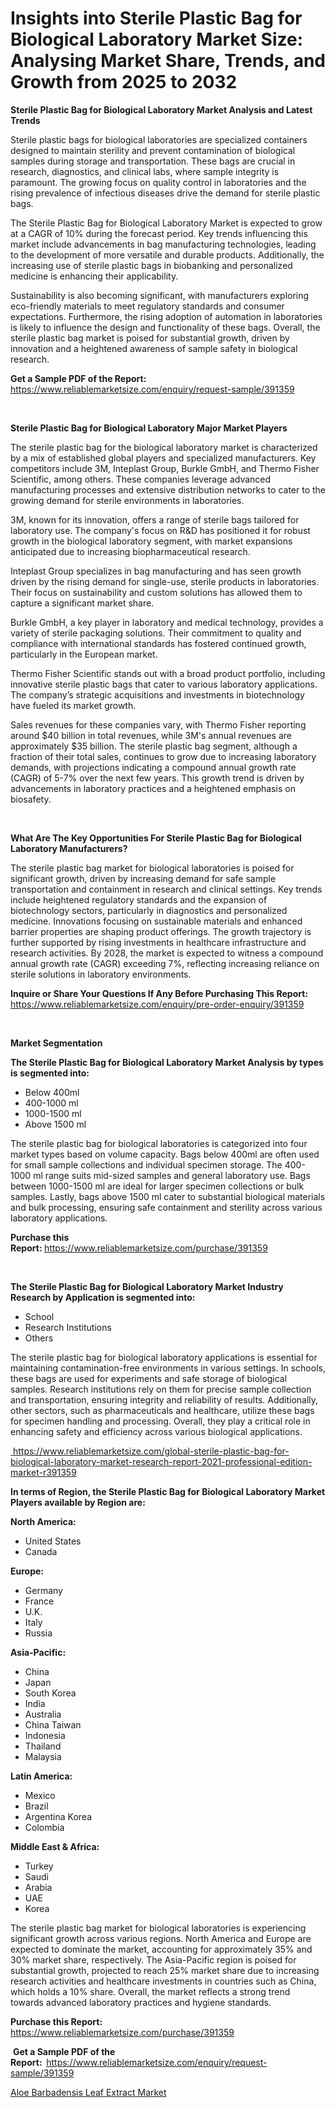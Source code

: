 <p><h1>Insights into Sterile Plastic Bag for Biological Laboratory Market Size: Analysing Market Share, Trends, and Growth from 2025 to 2032</h1></p><p><strong>Sterile Plastic Bag for Biological Laboratory Market Analysis and Latest Trends</strong></p>
<p><p>Sterile plastic bags for biological laboratories are specialized containers designed to maintain sterility and prevent contamination of biological samples during storage and transportation. These bags are crucial in research, diagnostics, and clinical labs, where sample integrity is paramount. The growing focus on quality control in laboratories and the rising prevalence of infectious diseases drive the demand for sterile plastic bags. </p><p>The Sterile Plastic Bag for Biological Laboratory Market is expected to grow at a CAGR of 10% during the forecast period. Key trends influencing this market include advancements in bag manufacturing technologies, leading to the development of more versatile and durable products. Additionally, the increasing use of sterile plastic bags in biobanking and personalized medicine is enhancing their applicability. </p><p>Sustainability is also becoming significant, with manufacturers exploring eco-friendly materials to meet regulatory standards and consumer expectations. Furthermore, the rising adoption of automation in laboratories is likely to influence the design and functionality of these bags. Overall, the sterile plastic bag market is poised for substantial growth, driven by innovation and a heightened awareness of sample safety in biological research.</p></p>
<p><strong>Get a Sample PDF of the Report:&nbsp;</strong> <a href="https://www.reliablemarketsize.com/enquiry/request-sample/391359?utm_campaign=2995&utm_medium=2&utm_source=Github&utm_content=ia&utm_term=29032025&utm_id=sterile-plastic-bag-for-biological-laboratory">https://www.reliablemarketsize.com/enquiry/request-sample/391359</a></p>
<p>&nbsp;</p>
<p><strong>Sterile Plastic Bag for Biological Laboratory Major Market Players</strong></p>
<p><p>The sterile plastic bag for the biological laboratory market is characterized by a mix of established global players and specialized manufacturers. Key competitors include 3M, Inteplast Group, Burkle GmbH, and Thermo Fisher Scientific, among others. These companies leverage advanced manufacturing processes and extensive distribution networks to cater to the growing demand for sterile environments in laboratories.</p><p>3M, known for its innovation, offers a range of sterile bags tailored for laboratory use. The company's focus on R&D has positioned it for robust growth in the biological laboratory segment, with market expansions anticipated due to increasing biopharmaceutical research.</p><p>Inteplast Group specializes in bag manufacturing and has seen growth driven by the rising demand for single-use, sterile products in laboratories. Their focus on sustainability and custom solutions has allowed them to capture a significant market share.</p><p>Burkle GmbH, a key player in laboratory and medical technology, provides a variety of sterile packaging solutions. Their commitment to quality and compliance with international standards has fostered continued growth, particularly in the European market.</p><p>Thermo Fisher Scientific stands out with a broad product portfolio, including innovative sterile plastic bags that cater to various laboratory applications. The company’s strategic acquisitions and investments in biotechnology have fueled its market growth.</p><p>Sales revenues for these companies vary, with Thermo Fisher reporting around $40 billion in total revenues, while 3M's annual revenues are approximately $35 billion. The sterile plastic bag segment, although a fraction of their total sales, continues to grow due to increasing laboratory demands, with projections indicating a compound annual growth rate (CAGR) of 5-7% over the next few years. This growth trend is driven by advancements in laboratory practices and a heightened emphasis on biosafety.</p></p>
<p>&nbsp;</p>
<p><strong>What Are The Key Opportunities For Sterile Plastic Bag for Biological Laboratory Manufacturers?</strong></p>
<p><p>The sterile plastic bag market for biological laboratories is poised for significant growth, driven by increasing demand for safe sample transportation and containment in research and clinical settings. Key trends include heightened regulatory standards and the expansion of biotechnology sectors, particularly in diagnostics and personalized medicine. Innovations focusing on sustainable materials and enhanced barrier properties are shaping product offerings. The growth trajectory is further supported by rising investments in healthcare infrastructure and research activities. By 2028, the market is expected to witness a compound annual growth rate (CAGR) exceeding 7%, reflecting increasing reliance on sterile solutions in laboratory environments.</p></p>
<p><strong>Inquire or Share Your Questions If Any Before Purchasing This Report:</strong> <a href="https://www.reliablemarketsize.com/enquiry/pre-order-enquiry/391359?utm_campaign=2995&utm_medium=2&utm_source=Github&utm_content=ia&utm_term=29032025&utm_id=sterile-plastic-bag-for-biological-laboratory">https://www.reliablemarketsize.com/enquiry/pre-order-enquiry/391359</a></p>
<p>&nbsp;</p>
<p><strong>Market Segmentation</strong></p>
<p><strong>The Sterile Plastic Bag for Biological Laboratory Market Analysis by types is segmented into:</strong></p>
<p><ul><li>Below 400ml</li><li>400-1000 ml</li><li>1000-1500 ml</li><li>Above 1500 ml</li></ul></p>
<p><p>The sterile plastic bag for biological laboratories is categorized into four market types based on volume capacity. Bags below 400ml are often used for small sample collections and individual specimen storage. The 400-1000 ml range suits mid-sized samples and general laboratory use. Bags between 1000-1500 ml are ideal for larger specimen collections or bulk samples. Lastly, bags above 1500 ml cater to substantial biological materials and bulk processing, ensuring safe containment and sterility across various laboratory applications.</p></p>
<p><strong>Purchase this Report:&nbsp;</strong><a href="https://www.reliablemarketsize.com/purchase/391359?utm_campaign=2995&utm_medium=2&utm_source=Github&utm_content=ia&utm_term=29032025&utm_id=sterile-plastic-bag-for-biological-laboratory">https://www.reliablemarketsize.com/purchase/391359</a></p>
<p>&nbsp;</p>
<p><strong>The Sterile Plastic Bag for Biological Laboratory Market Industry Research by Application is segmented into:</strong></p>
<p><ul><li>School</li><li>Research Institutions</li><li>Others</li></ul></p>
<p><p>The sterile plastic bag for biological laboratory applications is essential for maintaining contamination-free environments in various settings. In schools, these bags are used for experiments and safe storage of biological samples. Research institutions rely on them for precise sample collection and transportation, ensuring integrity and reliability of results. Additionally, other sectors, such as pharmaceuticals and healthcare, utilize these bags for specimen handling and processing. Overall, they play a critical role in enhancing safety and efficiency across various biological applications.</p></p>
<p><a href="https://www.reliablemarketsize.com/global-sterile-plastic-bag-for-biological-laboratory-market-research-report-2021-professional-edition-market-r391359?utm_campaign=2995&utm_medium=2&utm_source=Github&utm_content=ia&utm_term=29032025&utm_id=sterile-plastic-bag-for-biological-laboratory">&nbsp;https://www.reliablemarketsize.com/global-sterile-plastic-bag-for-biological-laboratory-market-research-report-2021-professional-edition-market-r391359</a></p>
<p><strong>In terms of Region, the Sterile Plastic Bag for Biological Laboratory Market Players available by Region are:</strong></p>
<p>
    <p> <strong> North America: </strong>
        <ul>
            <li>United States</li>
            <li>Canada</li>
        </ul>
        </p> 
    <p> <strong> Europe: </strong>
        <ul>
            <li>Germany</li>
            <li>France</li>
            <li>U.K.</li>
            <li>Italy</li>
            <li>Russia</li>
        </ul>
        </p> 
    <p> <strong> Asia-Pacific: </strong>
        <ul>
            <li>China</li>
            <li>Japan</li>
            <li>South Korea</li>
            <li>India</li>
            <li>Australia</li>
            <li>China Taiwan</li>
            <li>Indonesia</li>
            <li>Thailand</li>
            <li>Malaysia</li>
        </ul>
        </p> 
    <p> <strong> Latin America: </strong>
        <ul>
            <li>Mexico</li>
            <li>Brazil</li>
            <li>Argentina Korea</li>
            <li>Colombia</li>
        </ul>
        </p> 
    <p> <strong> Middle East & Africa: </strong>
        <ul>
            <li>Turkey</li>
            <li>Saudi</li>
            <li>Arabia</li>
            <li>UAE</li>
            <li>Korea</li>
        </ul>
    </p>
    </p>
<p><p>The sterile plastic bag market for biological laboratories is experiencing significant growth across various regions. North America and Europe are expected to dominate the market, accounting for approximately 35% and 30% market share, respectively. The Asia-Pacific region is poised for substantial growth, projected to reach 25% market share due to increasing research activities and healthcare investments in countries such as China, which holds a 10% share. Overall, the market reflects a strong trend towards advanced laboratory practices and hygiene standards.</p></p>
<p><strong>Purchase this Report: </strong><a href="https://www.reliablemarketsize.com/purchase/391359?utm_campaign=2995&utm_medium=2&utm_source=Github&utm_content=ia&utm_term=29032025&utm_id=sterile-plastic-bag-for-biological-laboratory">https://www.reliablemarketsize.com/purchase/391359</a></p>
<p>&nbsp;<strong>Get a Sample PDF of the Report:&nbsp;&nbsp;</strong><a href="https://www.reliablemarketsize.com/enquiry/request-sample/391359?utm_campaign=2995&utm_medium=2&utm_source=Github&utm_content=ia&utm_term=29032025&utm_id=sterile-plastic-bag-for-biological-laboratory">https://www.reliablemarketsize.com/enquiry/request-sample/391359</a></p>
<p><strong></strong></p>
<p><p><a href="https://github.com/sefathlehki/Market-Research-Report-List-1/blob/main/aloe-barbadensis-leaf-extract-market.md?utm_campaign=2995&utm_medium=2&utm_source=Github&utm_content=ia&utm_term=29032025&utm_id=sterile-plastic-bag-for-biological-laboratory">Aloe Barbadensis Leaf Extract Market</a></p></p>